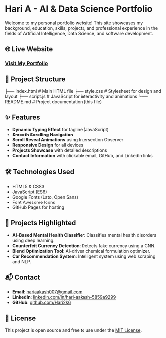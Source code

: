 # Hari A - AI & Data Science Portfolio

Welcome to my personal portfolio website! This site showcases my background, education, skills, projects, and professional experience in the fields of Artificial Intelligence, Data Science, and software development.

## 🌐 Live Website
### [Visit My Portfolio](https://hari2k6.github.io/portfolio/)  

## 📁 Project Structure
├── index.html # Main HTML file
├── style.css # Stylesheet for design and layout
├── script.js # JavaScript for interactivity and animations
└── README.md # Project documentation (this file)

## ✨ Features
- **Dynamic Typing Effect** for tagline (JavaScript)
- **Smooth Scrolling Navigation**
- **Scroll Reveal Animations** using Intersection Observer
- **Responsive Design** for all devices
- **Projects Showcase** with detailed descriptions
- **Contact Information** with clickable email, GitHub, and LinkedIn links

## 🛠️ Technologies Used
- HTML5 & CSS3
- JavaScript (ES6)
- Google Fonts (Lato, Open Sans)
- Font Awesome Icons
- GitHub Pages for hosting

## 🚀 Projects Highlighted
- **AI-Based Mental Health Classifier**: Classifies mental health disorders using deep learning.
- **Counterfeit Currency Detection**: Detects fake currency using a CNN.
- **Blend Optimization Tool**: AI-driven chemical formulation optimizer.
- **Car Recommendation System**: Intelligent system using web scraping and NLP.

## 📬 Contact
- **Email**: [hariaakash007@gmail.com](mailto:hariaakash007@gmail.com)
- **LinkedIn**: [linkedin.com/in/hari-aakash-5859a9299](https://www.linkedin.com/in/hari-aakash-5859a9299/)
- **GitHub**: [github.com/Hari2k6](https://github.com/Hari2k6)

## 📝 License
This project is open source and free to use under the [MIT License](https://choosealicense.com/licenses/mit/).
